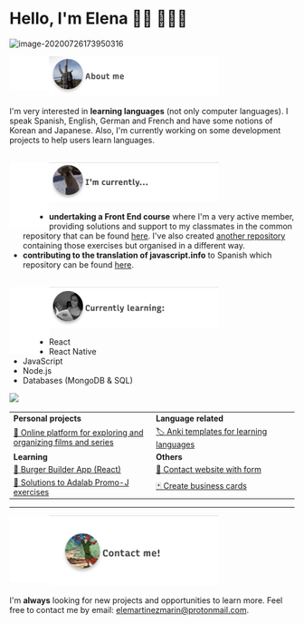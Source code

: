# Hello, I'm Elena 👋🏻 👩🏻‍💻

![image-20200726173950316](https://github.com/elemarmar/elemarmar/blob/master/images/updatedheader.gif)



<img src="https://github.com/elemarmar/elemarmar/blob/master/images/about.png" width="300px">

<img align="left" src="https://github.com/elemarmar/elemarmar/blob/master/images/margin.png" width="70px" height="60px">

I'm very interested in **learning languages** (not only computer languages). I speak Spanish, English, German and French and have some notions of Korean and Japanese. Also, I'm currently working on some development projects to help users learn languages.

</br>



<img src="https://github.com/elemarmar/elemarmar/blob/master/images/penguin.gif" width="300px">

<img align="left" src="https://github.com/elemarmar/elemarmar/blob/master/images/margin.png" width="70px">

- **undertaking a Front End course** where I'm a very active member, providing solutions and support to my classmates in the common repository that can be found [here](https://github.com/adalab/soluciones-alumnas-j). I've also created [another repository](https://github.com/elemarmar/adalab-promo-j-ejercicios) containing those exercises but organised in a different way.
- **contributing to the translation of javascript.info** to Spanish which repository can be found [here](https://github.com/javascript-tutorial/es.javascript.info). 


</br>

<img src="https://github.com/elemarmar/elemarmar/blob/master/images/read.gif" width="300px">

<img align="left" src="https://github.com/elemarmar/elemarmar/blob/master/images/margin.png" width="70px">

- React
- React Native
- JavaScript
- Node.js
- Databases (MongoDB & SQL)


<img src="https://github.com/elemarmar/elemarmar/blob/master/images/code.gif" width="300px">

<table>
    <colgroup>
       <col span="1" style="width: 50%;">
       <col span="1" style="width: 50%;">
    </colgroup>
  <tr>
      <td><strong>Personal projects</strong></td>
      <td><strong>Language related</strong></td>
  </tr>
  <tr>
      <td>
         <a href="https://github.com/elemarmar/guilty-cinephiles">🍿 Online platform for exploring and organizing films and series</a>
      </td>
     <td> 
      <a href="https://github.com/elemarmar/my-anki-collection">🏷 Anki templates for learning languages</a>
     </td>
  </tr>
        <tr>
    <td><strong>Learning</strong></td>
    <td><strong>Others</strong></td>
  </tr>
     <tr>
    <td>
      <a href="https://github.com/elemarmar/burger-builder-app">🍔 Burger Builder App (React)</a>
    </td>
    <td>
    	<a href="https://github.com/Adalab/project-promo-j-module-1-team-4">📲 Contact website with form</a>
     </td>
  </tr>
  <tr>
   <td>
      <a href="https://github.com/elemarmar/adalab-promo-j-ejercicios">📝 Solutions to Adalab Promo-J exercises</a>
   </td>
        <td> <a href="https://github.com/Adalab/project-promo-j-module-2-team-1-morning">🃏 Create business cards</a> </td>
  </tr>
</table>



---

<img src="https://github.com/elemarmar/elemarmar/blob/master/images/contact.gif" width="300px">

<img align="left" src="https://github.com/elemarmar/elemarmar/blob/master/images/margin.png" width="70px">

I'm **always** looking for new projects and opportunities to learn more. Feel free to contact me by email: <a href="mailto:elemartinezmarin@protonmail.com">elemartinezmarin@protonmail.com.</a>

